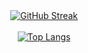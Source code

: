 <div align="center">
  <a href="https://git.io/streak-stats">
    <img src="https://streak-stats.demolab.com/?user=OkeLDF&theme=radical" alt="GitHub Streak" />
  </a>
  <br>
  <br>
  <a href="https://github.com/anuraghazra/github-readme-stats">
    <img src="https://github-readme-stats.vercel.app/api/top-langs/?username=OkeLDF&theme=radical&layout=donut-vertical" alt="Top Langs" />
  </a>
</div>
